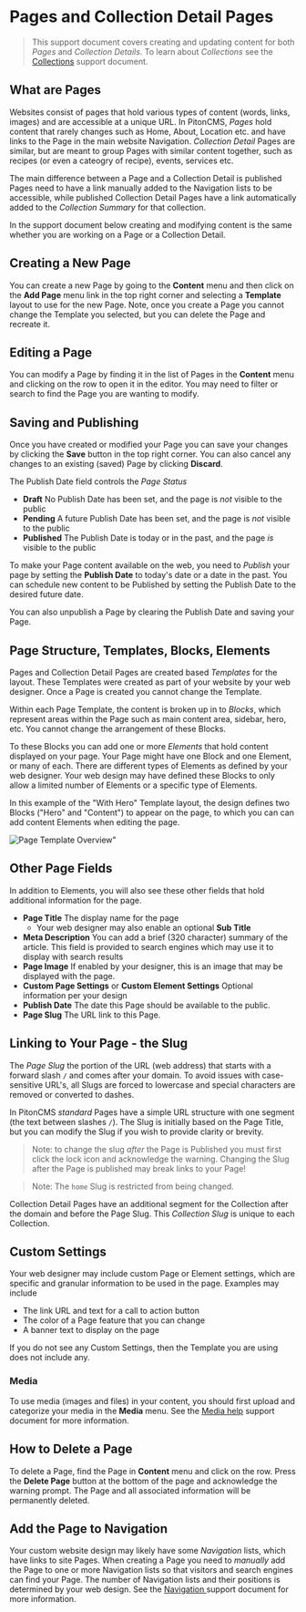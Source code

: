 # Pages and Collection Detail Pages

>This support document covers creating and updating content for both *Pages* and *Collection Details*. To learn about *Collections* see the [Collections](/admin/support/client/collections) support document.

## What are Pages
Websites consist of pages that hold various types of content (words, links, images) and are accessible at a unique URL. In PitonCMS, *Pages* hold content that rarely changes such as Home, About, Location etc. and have links to the Page in the main website Navigation. *Collection Detail* Pages are similar, but are meant to group Pages with similar content together, such as recipes (or even a cateogry of recipe), events, services etc.

The main difference between a Page and a Collection Detail is published Pages need to have a link manually added to the Navigation lists to be accessible, while published Collection Detail Pages have a link automatically added to the *Collection Summary* for that collection.

In the support document below creating and modifying content is the same whether you are working on a Page or a Collection Detail.

## Creating a New Page
You can create a new Page by going to the <i class="fas fa-pencil-alt"></i> **Content** menu and then click on the **Add Page** menu link in the top right corner and selecting a **Template** layout to use for the new Page. Note, once you create a Page you cannot change the Template you selected, but you can delete the Page and recreate it.

## Editing a Page
You can modify a Page by finding it in the list of Pages in the **Content** menu and clicking on the row to open it in the editor. You may need to filter or search to find the Page you are wanting to modify.

## Saving and Publishing
Once you have created or modified your Page you can save your changes by clicking the **Save** button in the top right corner. You can also cancel any changes to an existing (saved) Page by clicking **Discard**.

The Publish Date field controls the *Page Status*
- **Draft** No Publish Date has been set, and the page is *not* visible to the public
- **Pending** A future Publish Date has been set, and the page is *not* visible to the public
- **Published** The Publish Date is today or in the past, and the page *is* visible to the public

To make your Page content available on the web, you need to *Publish* your page by setting the **Publish Date** to today's date or a date in the past. You can schedule new content to be Published by setting the Publish Date to the desired future date.

You can also unpublish a Page by clearing the Publish Date and saving your Page.

## Page Structure, Templates, Blocks, Elements
Pages and Collection Detail Pages are created based *Templates* for the layout. These Templates were created as part of your website by your web designer. Once a Page is created you cannot change the Template.

Within each Page Template, the content is broken up in to *Blocks*, which represent areas within the Page such as main content area, sidebar, hero, etc. You cannot change the arrangement of these Blocks.

To these Blocks you can add one or more *Elements* that hold content displayed on your page. Your Page might have one Block and one Element, or many of each. There are different types of Elements as defined by your web designer. Your web design may have defined these Blocks to only allow a limited number of Elements or a specific type of Elements.

In this example of the "With Hero" Template layout, the design defines two Blocks ("Hero" and "Content") to appear on the page, to which you can can add content Elements when editing the page.

![Page Template Overview"](/admin/img/support/pageBlockElementOverview.png)

## Other Page Fields
In addition to Elements, you will also see these other fields that hold additional information for the page.

- **Page Title** The display name for the page
  -  Your web designer may also enable an optional **Sub Title**
- **Meta Description** You can add a brief (320 character) summary of the article. This field is provided to search engines which may use it to display with search results
- **Page Image** If enabled by your designer, this is an image that may be displayed with the page.
- **Custom Page Settings** or **Custom Element Settings** Optional information per your design
- **Publish Date** The date this Page should be available to the public.
- **Page Slug** The URL link to this Page.

## Linking to Your Page - the Slug
The *Page Slug* the portion of the URL (web address) that starts with a forward slash `/` and comes after your domain. To avoid issues with case-sensitive URL's, all Slugs are forced to lowercase and special characters are removed or converted to dashes.

In PitonCMS *standard* Pages have a simple URL structure with one segment (the text between slashes `/`). The Slug is initially based on the Page Title, but you can modify the Slug if you wish to provide clarity or brevity.

>Note: to change the slug *after* the Page is Published you must first click the <i class="fas fa-lock"></i> lock icon and acknowledge the warning. Changing the Slug after the Page is published may break links to your Page!

>Note: The `home` Slug is restricted from being changed.

Collection Detail Pages have an additional segment for the Collection after the domain and before the Page Slug. This *Collection Slug* is unique to each Collection.

## Custom Settings
Your web designer may include custom Page or Element settings, which are specific and granular information to be used in the page. Examples may include

* The link URL and text for a call to action button
* The color of a Page feature that you can change
* A banner text to display on the page

If you do not see any Custom Settings, then the Template you are using does not include any.

### Media
To use media (images and files) in your content, you should first upload and categorize your media in the <i class="fas fa-image"></i> **Media** menu. See the [Media help](/admin/support/client/media) support document for more information.

## How to Delete a Page
To delete a Page, find the Page in **Content** menu and click on the row. Press the **Delete Page** button at the bottom of the page and acknowledge the warning prompt. The Page and all associated information will be permanently deleted.

## Add the Page to Navigation
Your custom website design may likely have some *Navigation* lists, which have links to site Pages. When creating a Page you need to *manually* add the Page to one or more Navigation lists so that visitors and search engines can find your Page. The number of Navigation lists and their positions is determined by your web design. See the [Navigation ](/admin/support/client/navigation) support document for more information.
